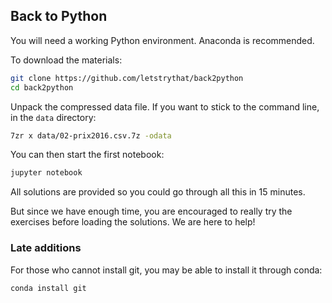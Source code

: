 ## Back to Python

You will need a working Python environment. Anaconda is recommended.

To download the materials:
```sh
git clone https://github.com/letstrythat/back2python
cd back2python
```

Unpack the compressed data file. If you want to stick to the command line, in the `data` directory:
```sh
7zr x data/02-prix2016.csv.7z -odata
```

You can then start the first notebook:
```sh
jupyter notebook
```

All solutions are provided so you could go through all this in 15 minutes.

But since we have enough time, you are encouraged to really try the exercises before loading the solutions. We are here to help!

### Late additions

For those who cannot install git, you may be able to install it through conda:
```sh
conda install git
```
